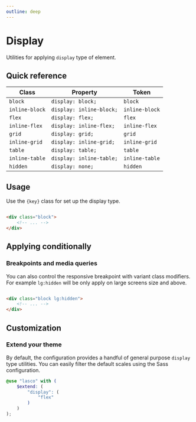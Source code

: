 ```yaml
---
outline: deep
---
```


# Display

Utilities for applying `display` type of element.

## Quick reference

| Class          | Property                 | Token          |
|----------------|--------------------------|----------------|
| `block`        | `display: block;`        | `block`        |
| `inline-block` | `display: inline-block;` | `inline-block` |
| `flex`         | `display: flex;`         | `flex`         |
| `inline-flex`  | `display: inline-flex;`  | `inline-flex`  |
| `grid`         | `display: grid;`         | `grid`         |
| `inline-grid`  | `display: inline-grid;`  | `inline-grid`  |
| `table`        | `display: table;`        | `table`        |
| `inline-table` | `display: inline-table;` | `inline-table` |
| `hidden`       | `display: none;`         | `hidden`       |

## Usage

Use the `{key}` class for set up the display type.

```html

<div class="block">
    <!-- ... -->
</div>
```

## Applying conditionally

### Breakpoints and media queries

You can also control the responsive breakpoint with variant class modifiers. For example `lg:hidden` will be only apply
on large screens size and above.

```html

<div class="block lg:hidden">
    <!-- ... -->
</div>
```

## Customization

### Extend your theme

By default, the configuration provides a handful of general purpose `display` type utilities. You can easily filter the
default scales using the Sass configuration.

```scss
@use "lasco" with (
    $extend: (
        "display": (
            "flex"
        )
    )
);
```
